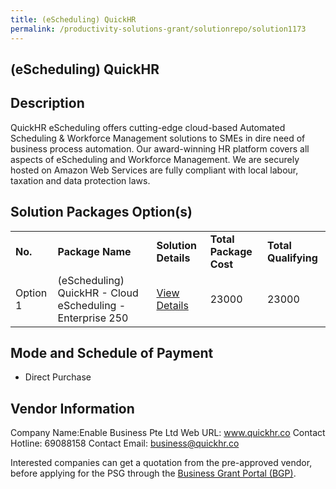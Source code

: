 ```yaml
---
title: (eScheduling) QuickHR
permalink: /productivity-solutions-grant/solutionrepo/solution1173
---
```


## (eScheduling) QuickHR

## Description

QuickHR eScheduling offers cutting-edge cloud-based Automated Scheduling & Workforce Management solutions to SMEs in dire need of business process automation. Our award-winning HR platform covers all aspects of eScheduling and Workforce Management. We are securely hosted on Amazon Web Services are fully compliant with local labour, taxation and data protection laws.

## Solution Packages Option(s)

<table>
<tr>
<td><b>No.</b></td>
<td><b>Package Name</b></td>
<td><b>Solution Details</b></td>
<td><b>Total Package Cost</b></td>
<td><b>Total Qualifying</b></td>
</tr>
<tr>
<td>Option 1</td>
<td>(eScheduling) QuickHR - Cloud eScheduling  - Enterprise 250</td>
<td><a href='https://www.gobusiness.gov.sg/images/psg/Desensitised_Enable_Business_20200211_Annex_3_Part_4.pdf'>View Details</a></td>
<td>23000</td>
<td>23000</td>
</tr>
</table>

## Mode and Schedule of Payment

 - Direct Purchase

## Vendor Information

 Company Name:Enable Business Pte Ltd 
Web URL: www.quickhr.co 
Contact Hotline: 69088158 
Contact Email: business@quickhr.co 


Interested companies can get a quotation from the pre-approved vendor, before applying for the PSG through the <a href='https://www.businessgrants.gov.sg/'>Business Grant Portal (BGP)</a>.
<script src="/jquery/resize-tables.js"></script>
